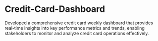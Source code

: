 # Credit-Card-Dashboard
Developed a comprehensive credit card weekly dashboard that provides real-time insights into key performance metrics and trends, enabling stakeholders to monitor and analyze credit card operations effectively.
